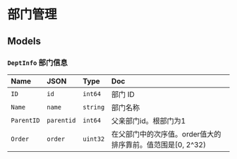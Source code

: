 # 部门管理

## Models

### `DeptInfo` 部门信息
Name|JSON|Type|Doc
:---|:---|:---|:--
`ID`|`id`|`int64`|部门 ID
`Name`|`name`|`string`|部门名称
`ParentID`|`parentid`|`int64`|父亲部门id。根部门为1
`Order`|`order`|`uint32`|在父部门中的次序值。order值大的排序靠前。值范围是[0, 2^32)
